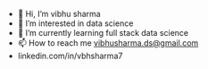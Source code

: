 - 👋 Hi, I’m vibhu sharma
- 👀 I’m interested in data science 
- 🌱 I’m currently learning full stack data science
- 📫 How to reach me vibhusharma.ds@gmail.com
- 
     linkedin.com/in/vbhsharma7

<!---
vbhsharma7/vbhsharma7 is a ✨ special ✨ repository because its `README.md` (this file) appears on your GitHub profile.
You can click the Preview link to take a look at your changes.
--->
